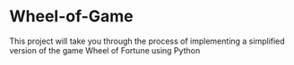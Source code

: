 # Wheel-of-Game

This project will take you through the process of implementing a simplified version of the game Wheel of Fortune using Python
